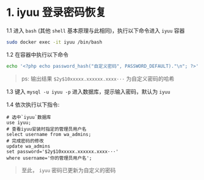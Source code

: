 # 1. iyuu 登录密码恢复

1.1 进入 `bash` (其他 `shell` 基本原理与此相同)，执行以下命令进入 `iyuu` 容器
```bash
sudo docker exec -it iyuu /bin/bash
```
1.2 在容器中执行以下命令
```bash
echo '<?php echo password_hash("自定义密码", PASSWORD_DEFAULT)."\n"; ?>' | php
```
> ps: 输出结果 `$2y$10xxxxx.xxxxxx.xxxx···` 为自定义密码的哈希

1.3 键入 `mysql -u iyuu -p` 进入数据库，提示输入密码，默认为 `iyuu`

1.4 依次执行以下指令:

```mysql
# 选中`iyuu`数据库
use iyuu;
# 查看iyuu安装时指定的管理员用户名
select username from wa_admins;
# 完成密码的修改
update wa_admins
set password='$2y$10xxxxx.xxxxxx.xxxx···'
where username='你的管理员用户名';
```
> 至此， `iyuu` 密码已更新为自定义的密码